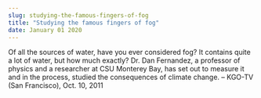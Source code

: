 ```yaml
---
slug: studying-the-famous-fingers-of-fog
title: "Studying the famous fingers of fog"
date: January 01 2020
---
```


<p>Of all the sources of water, have you ever considered fog? It contains quite a lot of water, but how much exactly? Dr. Dan Fernandez, a professor of physics and a researcher at CSU Monterey Bay, has set out to measure it and in the process, studied the consequences of climate change. – KGO-TV (San Francisco), Oct. 10, 2011
</p>
